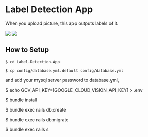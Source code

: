 # Label Detection App
When you upload picture, this app outputs labels of it.

![](https://img.shields.io/badge/rails-5.2.1-brightgreen.svg)
![](https://img.shields.io/badge/ruby-2.5.1-green.svg)

## How to Setup
```
$ cd Label-Detection-App
```

```
$ cp config/database.yml.default config/database.yml
```

and add your mysql server password to database.yml,

$ echo GCV_API_KEY=[GOOGLE_CLOUD_VISION_API_KEY] > .env

$ bundle install

$ bundle exec rails db:create

$ bundle exec rails db:migrate

$ bundle exec rails s

